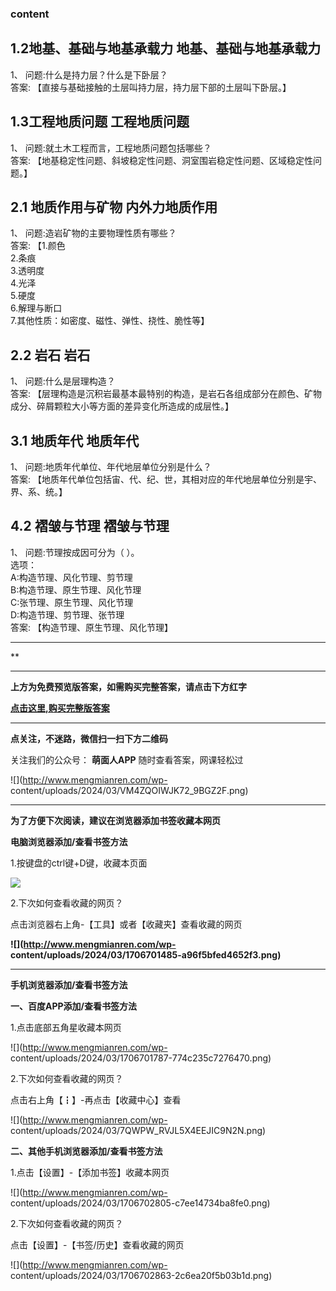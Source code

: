 ### content

## 1.2地基、基础与地基承载力 地基、基础与地基承载力

1、 问题:什么是持力层？什么是下卧层？  
答案: 【直接与基础接触的土层叫持力层，持力层下部的土层叫下卧层。】  

## 1.3工程地质问题 工程地质问题

1、 问题:就土木工程而言，工程地质问题包括哪些？  
答案: 【地基稳定性问题、斜坡稳定性问题、洞室围岩稳定性问题、区域稳定性问题。】

## 2.1 地质作用与矿物 内外力地质作用

1、 问题:造岩矿物的主要物理性质有哪些？  
答案: 【1.颜色  
2.条痕  
3.透明度  
4.光泽  
5.硬度  
6.解理与断口  
7.其他性质：如密度、磁性、弹性、挠性、脆性等】

## 2.2 岩石 岩石

1、 问题:什么是层理构造？  
答案: 【层理构造是沉积岩最基本最特别的构造，是岩石各组成部分在颜色、矿物成分、碎屑颗粒大小等方面的差异变化所造成的成层性。】

## 3.1 地质年代 地质年代

1、 问题:地质年代单位、年代地层单位分别是什么？  
答案: 【地质年代单位包括宙、代、纪、世，其相对应的年代地层单位分别是宇、界、系、统。】

## 4.2 褶皱与节理 褶皱与节理

1、 问题:节理按成因可分为（   ）。  
选项：  
A:构造节理、风化节理、剪节理  
B:构造节理、原生节理、风化节理  
C:张节理、原生节理、风化节理  
D:构造节理、剪节理、张节理  
答案: 【构造节理、原生节理、风化节理】

* * *

**

* * *

**上方为免费预览版答案，如需购买完整答案，请点击下方红字**

[**点击这里,购买完整版答案**](http://mooc.mengmianren.com/mooc/87344.html)

* * *

**点关注，不迷路，微信扫一扫下方二维码**

关注我们的公众号： **萌面人APP** 随时查看答案，网课轻松过

![](http://www.mengmianren.com/wp-
content/uploads/2024/03/VM4ZQOIWJK72_9BGZ2F.png)

* * *

**为了方便下次阅读，建议在浏览器添加书签收藏本网页**

**电脑浏览器添加/查看书签方法**

1.按键盘的ctrl键+D键，收藏本页面

![](http://www.mengmianren.com/wp-content/uploads/2024/03/AF9T_JKKHAJN.png)

2.下次如何查看收藏的网页？

点击浏览器右上角-【工具】或者【收藏夹】查看收藏的网页

**![](http://www.mengmianren.com/wp-
content/uploads/2024/03/1706701485-a96f5bfed4652f3.png)**

* * *

**手机浏览器添加/查看书签方法**

**一、百度APP添加/查看书签方法**

1.点击底部五角星收藏本网页

![](http://www.mengmianren.com/wp-
content/uploads/2024/03/1706701787-774c235c7276470.png)

2.下次如何查看收藏的网页？

点击右上角【┇】-再点击【收藏中心】查看

![](http://www.mengmianren.com/wp-
content/uploads/2024/03/7QWPW_RVJL5X4EEJIC9N2N.png)

**二、其他手机浏览器添加/查看书签方法**

1.点击【设置】-【添加书签】收藏本网页

![](http://www.mengmianren.com/wp-
content/uploads/2024/03/1706702805-c7ee14734ba8fe0.png)

2.下次如何查看收藏的网页？

点击【设置】-【书签/历史】查看收藏的网页

![](http://www.mengmianren.com/wp-
content/uploads/2024/03/1706702863-2c6ea20f5b03b1d.png)

